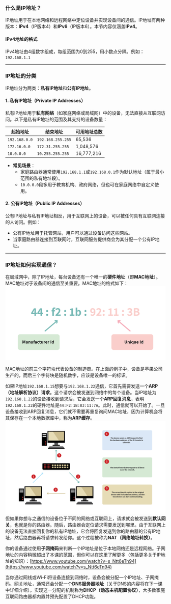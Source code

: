 ### **什么是IP地址？**  
IP地址用于在本地网络和远程网络中定位设备并实现设备间的通信。IP地址有两种版本：**IPv4**（IP版本4）和**IPv6**（IP版本6）。本节内容仅涵盖**IPv4**。


#### **IPv4地址的格式**  
IPv4地址由4组数字组成，每组范围为0到255，用小数点分隔。例如：  
`192.168.1.1`



---

### **IP地址的分类**  
IP地址分为两类：**私有IP地址**和**公有IP地址**。
<!--ID: 1743506669992-->
<!--ID: 1743507089890-->

#### **1. 私有IP地址（Private IP Addresses）**  
私有IP地址用于**私有网络**（如家庭网络或局域网）中的设备，无法直接从互联网访问。以下是私有IP地址的范围及其支持的设备数量：  
<!--ID: 1743494400633-->


| 起始地址       | 结束地址         | 可用地址总数  |  
|----------------|------------------|-------------|  
| `192.168.0.0`  | `192.168.255.255` | 65,536      |  
| `172.16.0.0`   | `172.31.255.255`  | 1,048,576   |  
| `10.0.0.0`     | `10.255.255.255`  | 16,777,216  |  

- **常见场景**：  
  - 家庭路由器通常使用`192.168.1.1`或`192.168.0.1`作为默认地址（属于最小范围的私有地址段）。  
  - `10.0.0.0`段多用于教育机构、政府网络，但也可在家庭网络中自定义使用。

#### **2. 公有IP地址（Public IP Addresses）**  
公有IP地址与私有IP地址相反，用于互联网上的设备，可以被任何具有互联网连接的人访问。例如：  
- 公有IP地址用于托管网站，用户可以通过设备访问这些网站。  
- 当家庭路由器连接到互联网时，互联网服务提供商会为其分配一个公有IP地址。
<!--ID: 1743494400638-->


---

### **IP地址如何实现通信？**  
在局域网中，除了IP地址，每台设备还有一个唯一的**硬件地址**（即**MAC地址**）。MAC地址对于设备间的通信至关重要。MAC地址的格式如下：![](media/Icons%20and%20Title%20Slides%20II-12.png)  
<!--ID: 1743506669997-->
<!--ID: 1743507089895-->

MAC地址的前三个字符块代表设备的制造商。在上面的例子中，设备是苹果公司生产的，而后三个字符块是随机数字，应该是设备唯一的标识。

如果IP地址`192.168.1.15`想要与`192.168.1.22`通信，它首先需要发送一个**ARP（地址解析协议）请求**。这个请求会被发送到网络中的每个设备。当IP地址为`192.168.1.22`的设备接收到请求后，它会发送一个**ARP回复消息**，表明`192.168.1.22`的硬件地址是`44:F2:1B:83:11:7A`。此时，通信就可以开始了。一旦设备接收到ARP回复消息，它们就不需要再重复询问MAC地址，因为计算机会将其保存在一个本地数据库中，称为**ARP缓存**。![](media/Icons%20and%20Title%20Slides%20II-02.png)  但如果你想与之通信的设备位于不同的网络或互联网上，请求就会被发送到**默认网关**，也就是你的路由器。随后，路由器会定位请求需要发送到哪里。由于互联网上的设备无法直接回复你的私有IP地址，它会将回复发送到你的路由器的公有IP地址，然后路由器再将请求转发给你。这个过程被称为**NAT（网络地址转换）**。

你的设备通过使用**子网掩码**来判断一个IP地址是位于本地网络还是远程网络。子网地址的内容稍微超出了本课的范围，但你可以在这里了解更多（包括更多关于IP地址的知识）：[https://www.youtube.com/watch?v=s_Ntt6eTn94](https://www.youtube.com/watch?v=s_Ntt6eTn94)

当你通过网线或Wi-Fi将设备连接到网络时，设备会被分配一个IP地址、子网掩码、网关地址，通常还会分配一个**DNS服务器地址**（关于DNS的内容将在下一课中详细介绍）。实现这一分配的机制称为**DHCP（动态主机配置协议）**，大多数家庭互联网路由器都内置并预先配置了DHCP功能。  
